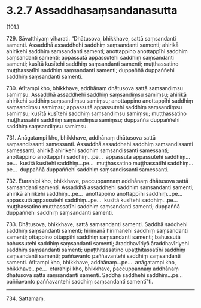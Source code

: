 

# 3.2.7 Assaddhasaṃsandanasutta




(101.)

729\. Sāvatthiyaṃ viharati. “Dhātusova, bhikkhave, sattā saṃsandanti samenti. Assaddhā assaddhehi saddhiṃ saṃsandanti samenti; ahirikā ahirikehi saddhiṃ saṃsandanti samenti; anottappino anottappīhi saddhiṃ saṃsandanti samenti; appassutā appassutehi saddhiṃ saṃsandanti samenti; kusītā kusītehi saddhiṃ saṃsandanti samenti; muṭṭhassatino muṭṭhassatīhi saddhiṃ saṃsandanti samenti; duppaññā duppaññehi saddhiṃ saṃsandanti samenti.

730\. Atītampi kho, bhikkhave, addhānaṃ dhātusova sattā saṃsandiṃsu samiṃsu. Assaddhā assaddhehi saddhiṃ saṃsandiṃsu samiṃsu; ahirikā ahirikehi saddhiṃ saṃsandiṃsu samiṃsu; anottappino anottappīhi saddhiṃ saṃsandiṃsu samiṃsu; appassutā appassutehi saddhiṃ saṃsandiṃsu samiṃsu; kusītā kusītehi saddhiṃ saṃsandiṃsu samiṃsu; muṭṭhassatino muṭṭhassatīhi saddhiṃ saṃsandiṃsu samiṃsu; duppaññā duppaññehi saddhiṃ saṃsandiṃsu samiṃsu.

731\. Anāgatampi kho, bhikkhave, addhānaṃ dhātusova sattā saṃsandissanti samessanti. Assaddhā assaddhehi saddhiṃ saṃsandissanti samessanti; ahirikā ahirikehi saddhiṃ saṃsandissanti samessanti; anottappino anottappīhi saddhiṃ…pe…  appassutā appassutehi saddhiṃ…pe…  kusītā kusītehi saddhiṃ…pe…  muṭṭhassatino muṭṭhassatīhi saddhiṃ…pe…  duppaññā duppaññehi saddhiṃ saṃsandissanti samessanti.

732\. Etarahipi kho, bhikkhave, paccuppannaṃ addhānaṃ dhātusova sattā saṃsandanti samenti. Assaddhā assaddhehi saddhiṃ saṃsandanti samenti; ahirikā ahirikehi saddhiṃ…pe…  anottappino anottappīhi saddhiṃ…pe…  appassutā appassutehi saddhiṃ…pe…  kusītā kusītehi saddhiṃ…pe…  muṭṭhassatino muṭṭhassatīhi saddhiṃ saṃsandanti samenti; duppaññā duppaññehi saddhiṃ saṃsandanti samenti.

733\. Dhātusova, bhikkhave, sattā saṃsandanti samenti. Saddhā saddhehi saddhiṃ saṃsandanti samenti; hirimanā hirimanehi saddhiṃ saṃsandanti samenti; ottappino ottappīhi saddhiṃ saṃsandanti samenti; bahussutā bahussutehi saddhiṃ saṃsandanti samenti; āraddhavīriyā āraddhavīriyehi saddhiṃ saṃsandanti samenti; upaṭṭhitassatino upaṭṭhitassatīhi saddhiṃ saṃsandanti samenti; paññavanto paññavantehi saddhiṃ saṃsandanti samenti. Atītampi kho, bhikkhave, addhānaṃ…pe…  anāgatampi kho, bhikkhave…pe…  etarahipi kho, bhikkhave, paccuppannaṃ addhānaṃ dhātusova sattā saṃsandanti samenti. Saddhā saddhehi saddhiṃ…pe…  paññavanto paññavantehi saddhiṃ saṃsandanti samentī”ti.

---

734\. Sattamaṃ.





